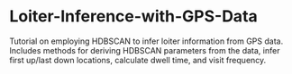 # Loiter-Inference-with-GPS-Data
Tutorial on employing HDBSCAN to infer loiter information from GPS data. Includes methods for deriving HDBSCAN parameters from the data, infer first up/last down locations, calculate dwell time, and visit frequency.
